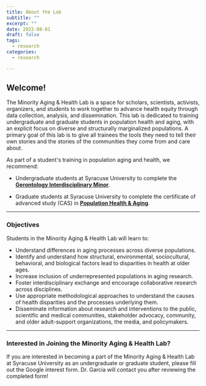 ```yaml
---
title: About the Lab
subtitle: ""
excerpt: ""
date: 2022-08-01
draft: false
tags:
  - research
categories:
  - research

---
```



## Welcome!

The Minority Aging & Health Lab is a space for scholars, scientists, activists, organizers, and students to work together to advance health equity through data collection, analysis, and dissemination. This lab is dedicated to training undergraduate and graduate students in population health and aging, with an explicit focus on diverse and structurally marginalized populations. A primary goal of this lab is to give all trainees the tools they need to tell their own stories and the stories of the communities they come from and care about. 

As part of a student's training in population aging and health, we recommend:

- Undergraduate students at Syracuse University to complete the [**Gerontology Interdisciplinary Minor**](https://asi.syr.edu/education/undergraduate-gerontology-minor/).

- Graduate students at Syracuse University to complete the certificate of advanced study (CAS) in [**Population Health & Aging**](https://asi.syr.edu/education/21602-2/).

---

### Objectives 

Students in the Minority Aging & Health Lab will learn to:

- Understand differences in aging processes across diverse populations. 
- Identify and understand how structural, environmental, sociocultural, behavioral, and biological factors lead to disparities in health at older ages.
- Increase inclusion of underrepresented populations in aging research.
- Foster interdisciplinary exchange and encourage collaborative research across disciplines.
- Use appropriate methodological approaches to understand the causes of health disparities and the processes underlying them.
- Disseminate information about research and interventions to the public, scientific and medical communities, stakeholder advocacy, community, and older adult-support organizations, the media, and policymakers.

---

### Interested in Joining the Minority Aging & Health Lab?
If you are interested in becoming a part of the Minority Aging & Health Lab at Syracuse University as an undergraduate or graduate student, please fill out the Google interest form. Dr. García will contact you after reviewing the completed form! 



 
